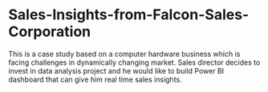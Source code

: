 # Sales-Insights-from-Falcon-Sales-Corporation
This is a case study based on a computer hardware business which is facing challenges in dynamically changing market. Sales director decides to invest in data analysis project and he would like to build Power BI dashboard that can give him real time sales insights.
